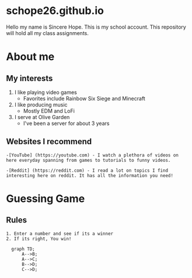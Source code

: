 # schope26.github.io
Hello my name is Sincere Hope. This is my school account. This repository will hold all my class assignments.

# About me

## My interests
1. I like playing video games
    - Favorites include Rainbow Six Siege and Minecraft
2. I like producing music
    - Mostly EDM and LoFi
3. I serve at Olive Garden
    - I've been a server for about 3 years

## Websites I recommend
    -[YouTube] (https://youtube.com) - I watch a plethora of videos on here everyday spanning from games to tutorials to funny videos.

    -[Reddit] (https://reddit.com) - I read a lot on topics I find interesting here on reddit. It has all the information you need!


# Guessing Game
## Rules
    1. Enter a number and see if its a winner
    2. If its right, You win!

```mermaid
  graph TD;
      A-->B;
      A-->C;
      B-->D;
      C-->D;
```


